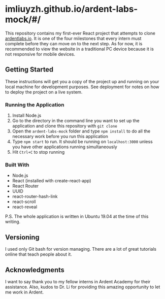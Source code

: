# imliuyzh.github.io/ardent-labs-mock/#/
This repository contains my first-ever React project that attempts to clone [ardentlabs.io](ardentlabs.io). It is one of the four milestones that every intern must complete before they can move on to the next step. As for now, it is recommended to view the website in a traditional PC device because it is not responsive for mobile devices.

## Getting Started
These instructions will get you a copy of the project up and running on your local machine for development purposes. See deployment for notes on how to deploy the project on a live system.

### Running the Application
1. Install Node.js
2. Go to the directory in the command line you want to set up the application and clone this repository with `git clone`
3. Open the `ardent-labs-mock` folder and type `npm install` to do all the necessary work before you run this application
4. Type `npm start` to run. It should be running on `localhost:3000` unless you have other applications running simultaneously
5. Hit `Ctrl+C` to stop running

### Built With
- Node.js
- React (installed with create-react-app)
- React Router
- UUID
- react-router-hash-link
- react-scroll
- react-reveal

P.S. The whole application is written in Ubuntu 19.04 at the time of this writing.

## Versioning
I used only Git bash for version managing. There are a lot of great tutorials online that teach people about it.

## Acknowledgments
I want to say thank you to my fellow interns in Ardent Academy for their assistance. Also, kudos to Dr. Li for providing this amazing opportunity to let me work in Ardent.
